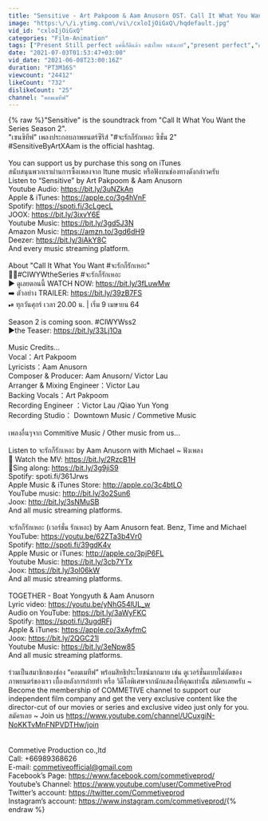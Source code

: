 ```yaml
---
title: "Sensitive - Art Pakpoom & Aam Anusorn OST. Call It What You Want จะรักก็รักเหอะ (Official Audio)"
image: "https:\/\/i.ytimg.com\/vi\/cxloIjOiGxQ\/hqdefault.jpg"
vid_id: "cxloIjOiGxQ"
categories: "Film-Animation"
tags: ["Present Still perfect แค่นี้ก็ดีแล้ว หนังไทย หนังเกย์","present perfect","หนังรัก"]
date: "2021-07-03T01:53:47+03:00"
vid_date: "2021-06-08T23:00:16Z"
duration: "PT3M16S"
viewcount: "24412"
likeCount: "732"
dislikeCount: "25"
channel: "คอมเมทีฟ"
---
```

{% raw %}&quot;Sensitive&quot; is the soundtrack from &quot;Call It What You Want the Series Season 2&quot;.<br />&quot;เซนซิทีฟ&quot; เพลงประกอบภาพยนตร์ซีรีส์ &quot;#จะรักก็รักเหอะ ซีซั่น 2&quot;<br />#SensitiveByArtXAam is the official hashtag.<br /><br />You can support us by purchase this song on iTunes<br />สนับสนุนพวกเราผ่านการซื้อเพลงจาก Itune music หรือฟังบนช่องทางดังกล่าวครับ<br />Listen to “Sensitive” by Art Pakpoom &amp; Aam Anusorn<br />Youtube Audio: <a rel="nofollow" target="blank" href="https://bit.ly/3uNZkAn">https://bit.ly/3uNZkAn</a><br />Apple &amp; iTunes: <a rel="nofollow" target="blank" href="https://apple.co/3g4hVnF">https://apple.co/3g4hVnF</a><br />Spotify: <a rel="nofollow" target="blank" href="https://spoti.fi/3cLgecL">https://spoti.fi/3cLgecL</a><br />JOOX: <a rel="nofollow" target="blank" href="https://bit.ly/3ixvY6E">https://bit.ly/3ixvY6E</a><br />Youtube Music: <a rel="nofollow" target="blank" href="https://bit.ly/3gd5J3N">https://bit.ly/3gd5J3N</a><br />Amazon Music: <a rel="nofollow" target="blank" href="https://amzn.to/3gd6dH9">https://amzn.to/3gd6dH9</a><br />Deezer: <a rel="nofollow" target="blank" href="https://bit.ly/3iAkY8C">https://bit.ly/3iAkY8C</a><br />And every music streaming platform.<br /><br />About &quot;Call It What You Want #จะรักก็รักเหอะ&quot;<br />📢📍#CIWYWtheSeries #จะรักก็รักเหอะ <br />▶ ดูเลยตอนนี้ WATCH NOW: <a rel="nofollow" target="blank" href="https://bit.ly/3fLuwMw">https://bit.ly/3fLuwMw</a><br />➡️ ตัวอย่าง TRAILER: <a rel="nofollow" target="blank" href="https://bit.ly/39zB7FS">https://bit.ly/39zB7FS</a><br />⏯ ทุกวันศุกร์ เวลา 20.00 น. | เริ่ม 9 เมษายน 64 <br /><br />Season 2 is coming soon. #CIWYWss2<br />▶️the Teaser: <a rel="nofollow" target="blank" href="https://bit.ly/33Lj1Oa">https://bit.ly/33Lj1Oa</a><br /><br />Music Credits...<br />Vocal：Art Pakpoom<br />Lyricists：Aam Anusorn <br />Composer &amp; Producer: Aam Anusorn/ Victor Lau<br />Arranger &amp; Mixing Engineer：Victor Lau<br />Backing Vocals：Art Pakpoom<br />Recording Engineer ：Victor Lau /Qiao Yun Yong <br />Recording Studio： Downtown Music / Commetive Music<br /><br />เพลงอื่นๆจาก Commitive Music / Other music from us...<br /><br />Listen to จะรักก็รักเหอะ by Aam Anusorn with Michael  ~ ฟังเพลง<br />🎵 Watch the MV: <a rel="nofollow" target="blank" href="https://bit.ly/2RzcB1H">https://bit.ly/2RzcB1H</a><br />🎤Sing along: <a rel="nofollow" target="blank" href="https://bit.ly/3g9jiS9">https://bit.ly/3g9jiS9</a><br />Spotify: spoti.fi/361Jrws<br />Apple Music &amp; iTunes Store: <a rel="nofollow" target="blank" href="http://apple.co/3c4btLO">http://apple.co/3c4btLO</a><br />YouTube music: <a rel="nofollow" target="blank" href="http://bit.ly/3o2Sun6">http://bit.ly/3o2Sun6</a><br />Joox: <a rel="nofollow" target="blank" href="http://bit.ly/3sNMuSB">http://bit.ly/3sNMuSB</a><br />And all music streaming platforms. <br /><br />จะรักก็รักเหอะ (เวอร์ชั่น รักเหอะ) by Aam Anusorn feat. Benz, Time and Michael <br />YouTube: <a rel="nofollow" target="blank" href="https://youtu.be/62ZTa3b4Vr0">https://youtu.be/62ZTa3b4Vr0</a><br />Spotify: <a rel="nofollow" target="blank" href="http://spoti.fi/39gdK4v">http://spoti.fi/39gdK4v</a><br />Apple Music or iTunes: <a rel="nofollow" target="blank" href="http://apple.co/3pjP6FL">http://apple.co/3pjP6FL</a><br />Youtube Music: <a rel="nofollow" target="blank" href="https://bit.ly/3cb7YTx">https://bit.ly/3cb7YTx</a><br />Joox: <a rel="nofollow" target="blank" href="https://bit.ly/3ol06kW">https://bit.ly/3ol06kW</a><br /> And all music streaming platforms. <br /><br />TOGETHER - Boat Yongyuth &amp; Aam Anusorn <br />Lyric video: <a rel="nofollow" target="blank" href="https://youtu.be/yNhG54lUL_w">https://youtu.be/yNhG54lUL_w</a><br />Audio on YouTube: <a rel="nofollow" target="blank" href="https://bit.ly/3aWyFKC">https://bit.ly/3aWyFKC</a><br />Spotify: <a rel="nofollow" target="blank" href="https://spoti.fi/3ugdRFj">https://spoti.fi/3ugdRFj</a><br />Apple &amp; iTunes: <a rel="nofollow" target="blank" href="https://apple.co/3xAyfmC">https://apple.co/3xAyfmC</a><br />Joox: <a rel="nofollow" target="blank" href="https://bit.ly/2QGC21l">https://bit.ly/2QGC21l</a><br />Youtube Music: <a rel="nofollow" target="blank" href="https://bit.ly/3eNpw85">https://bit.ly/3eNpw85</a> <br />And all music streaming platforms. <br /><br />ร่วมเป็นสมาชิกของช่อง “คอมเมทีฟ” พร้อมสิทธิประโยชน์มากมาย เช่น ดูเวอร์ชั่นแบบไม่ตัดของภาพยนตร์ของเรา เบื้องหลังการถ่ายทำ หรือ วิดีโอพิเศษจากนักแสดงให้คุณเท่านั้น สมัครเลยครับ ~ Become the membership of COMMETIVE channel to support our independent film company and get the very exclusive content like the director-cut of our movies or series and exclusive video just only for you. <br />สมัครเลย ~ Join us  <a rel="nofollow" target="blank" href="https://www.youtube.com/channel/UCuxgiN-NoKKTvMnFNPVDTHw/join">https://www.youtube.com/channel/UCuxgiN-NoKKTvMnFNPVDTHw/join</a><br /><br /><br />Commetive Production co.,ltd<br />Call: +66989368626<br />E-mail: commetiveofficial@gmail.com <br />Facebook’s Page: <a rel="nofollow" target="blank" href="https://www.facebook.com/commetiveprod/">https://www.facebook.com/commetiveprod/</a><br />Youtube’s Channel: <a rel="nofollow" target="blank" href="https://www.youtube.com/user/CommetiveProd">https://www.youtube.com/user/CommetiveProd</a><br />Twitter’s account: <a rel="nofollow" target="blank" href="https://twitter.com/Commetiveprod">https://twitter.com/Commetiveprod</a><br />Instagram’s account: <a rel="nofollow" target="blank" href="https://www.instagram.com/commetiveprod/">https://www.instagram.com/commetiveprod/</a>{% endraw %}
